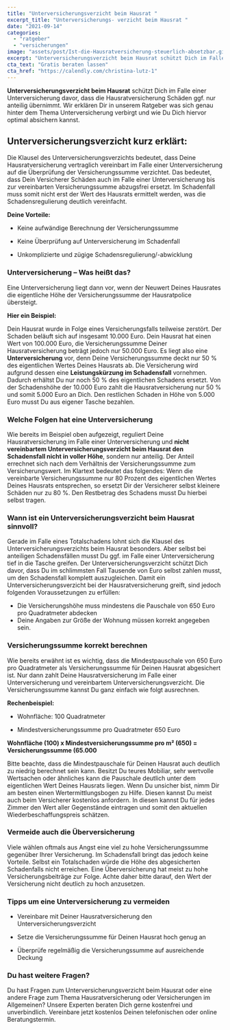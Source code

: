 ```yaml
---
title: "Unterversicherungsverzicht beim Hausrat "
excerpt_title: "Unterversicherungs- verzicht beim Hausrat "
date: "2021-09-14"
categories: 
  - "ratgeber"
  - "versicherungen"
image: "assets/post/Ist-die-Hausratversicherung-steuerlich-absetzbar.gif"
excerpt: "Unterversicherungsverzicht beim Hausrat schützt Dich im Falle einer Unterversicherung davor, dass die Hausratversicherung Schäden ggf. nur anteilig übernimmt.  Wir erklären Dir in unserem Ratgeber was sich genau hinter dem Thema Unterversicherung verbirgt und wie Du Dich hiervor optimal absichern kannst."
cta_text: "Gratis beraten lassen"
cta_href: "https://calendly.com/christina-lutz-1"
---
```




**Unterversicherungsverzicht beim Hausrat** schützt Dich im Falle einer Unterversicherung davor, dass die Hausratversicherung Schäden ggf. nur anteilig übernimmt.  Wir erklären Dir in unserem Ratgeber was sich genau hinter dem Thema Unterversicherung verbirgt und wie Du Dich hiervor optimal absichern kannst.

## Unterversicherungsverzicht kurz erklärt:
Die Klausel des Unterversicherungsverzichts bedeutet, dass Deine Hausratversicherung vertraglich vereinbart im Falle einer Unterversicherung auf die Überprüfung der Versicherungssumme verzichtet. Das bedeutet, dass Dein Versicherer Schäden auch im Falle einer Unterversicherung bis zur vereinbarten Versicherungssumme abzugsfrei ersetzt. Im Schadenfall muss somit nicht erst der Wert des Hausrats ermittelt werden, was die Schadensregulierung deutlich vereinfacht.

**Deine Vorteile:**

- Keine aufwändige Berechnung der Versicherungssumme

- Keine Überprüfung auf Unterversicherung im Schadenfall

- Unkomplizierte und zügige Schadensregulierung/-abwicklung

### Unterversicherung – Was heißt das?
Eine Unterversicherung liegt dann vor, wenn der Neuwert Deines Hausrates die eigentliche Höhe der Versicherungssumme der Hausratpolice übersteigt.

**Hier ein Beispiel:**

Dein Hausrat wurde in Folge eines Versicherungsfalls teilweise zerstört. Der Schaden beläuft sich auf insgesamt 10.000 Euro. Dein Hausrat hat einen Wert von 100.000 Euro, die Versicherungssumme Deiner Hausratversicherung beträgt jedoch nur 50.000 Euro. Es liegt also eine **Unterversicherung** vor, denn Deine Versicherungssumme deckt nur 50 % des eigentlichen Wertes Deines Hausrats ab. Die Versicherung wird aufgrund dessen eine **Leistungskürzung im Schadensfall** vornehmen. Dadurch erhältst Du nur noch 50 % des eigentlichen Schadens ersetzt. Von der Schadenshöhe der 10.000 Euro zahlt die Hausratversicherung nur 50 % und somit 5.000 Euro an Dich. Den restlichen Schaden in Höhe von 5.000 Euro musst Du aus eigener Tasche bezahlen.

### Welche Folgen hat eine Unterversicherung
Wie bereits im Beispiel oben aufgezeigt, reguliert Deine Hausratversicherung im Falle einer Unterversicherung und **nicht vereinbartem Unterversicherungsverzicht beim Hausrat den Schadensfall nicht in voller Höhe**, sondern nur anteilig. Der Anteil errechnet sich nach dem Verhältnis der Versicherungssumme zum Versicherungswert. Im Klartext bedeutet das folgendes: Wenn die vereinbarte Versicherungssumme nur 80 Prozent des eigentlichen Wertes Deines Hausrats entsprechen, so ersetzt Dir der Versicherer selbst kleinere Schäden nur zu 80 %. Den Restbetrag des Schadens musst Du hierbei selbst tragen.

### Wann ist ein Unterversicherungsverzicht beim Hausrat sinnvoll?
Gerade im Falle eines Totalschadens lohnt sich die Klausel des Unterversicherungsverzichts beim Hausrat besonders. Aber selbst bei anteiligen Schadensfällen musst Du ggf. im Falle einer Unterversicherung tief in die Tasche greifen. Der Unterversicherungsverzicht schützt Dich davor, dass Du im schlimmsten Fall Tausende von Euro selbst zahlen musst, um den Schadensfall komplett auszugleichen. Damit ein Unterversicherungsverzicht bei der Hausratversicherung greift, sind jedoch folgenden Voraussetzungen zu erfüllen:

- Die Versicherungshöhe muss mindestens die Pauschale von 650 Euro pro Quadratmeter abdecken
- Deine Angaben zur Größe der Wohnung müssen korrekt angegeben sein.

### Versicherungssumme korrekt berechnen
Wie bereits erwähnt ist es wichtig, dass die Mindestpauschale von 650 Euro pro Quadratmeter als Versicherungssumme für Deinen Hausrat abgesichert ist. Nur dann zahlt Deine Hausratversicherung im Falle einer Unterversicherung und vereinbartem Unterversicherungsverzicht. Die Versicherungssumme kannst Du ganz einfach wie folgt ausrechnen.

**Rechenbeispiel:**

- Wohnfläche: 100 Quadratmeter

- Mindestversicherungssumme pro Quadratmeter 650 Euro

**Wohnfläche (100) x Mindestversicherungssumme pro m² (650) = Versicherungssumme (65.000**

Bitte beachte, dass die Mindestpauschale für Deinen Hausrat auch deutlich zu niedrig berechnet sein kann. Besitzt Du teures Mobiliar, sehr wertvolle Wertsachen oder ähnliches kann die Pauschale deutlich unter dem eigentlichen Wert Deines Hausrats liegen.  Wenn Du unsicher bist, nimm Dir am besten einen Wertermittlungsbogen zu Hilfe. Diesen kannst Du meist auch beim Versicherer kostenlos anfordern. In diesen kannst Du für jedes Zimmer den Wert aller Gegenstände eintragen und somit den aktuellen Wiederbeschaffungspreis schätzen.

### Vermeide auch die Überversicherung
Viele wählen oftmals aus Angst eine viel zu hohe Versicherungssumme gegenüber Ihrer Versicherung. Im Schadensfall bringt das jedoch keine Vorteile. Selbst ein Totalschaden würde die Höhe des abgesicherten Schadenfalls nicht erreichen. Eine Überversicherung hat meist zu hohe Versicherungsbeiträge zur Folge. Achte daher bitte darauf, den Wert der Versicherung nicht deutlich zu hoch anzusetzen.


### Tipps um eine Unterversicherung zu vermeiden

- Vereinbare mit Deiner Hausratversicherung den Unterversicherungsverzicht

- Setze die Versicherungssumme für Deinen Hausrat hoch genug an

- Überprüfe regelmäßig die Versicherungssumme auf ausreichende Deckung

### Du hast weitere Fragen?
Du hast Fragen zum Unterversicherungsverzicht beim Hausrat oder eine andere Frage zum Thema Hausratversicherung oder Versicherungen im Allgemeinen? Unsere Experten beraten Dich gerne kostenfrei und unverbindlich. Vereinbare jetzt kostenlos Deinen telefonischen oder online Beratungstermin.